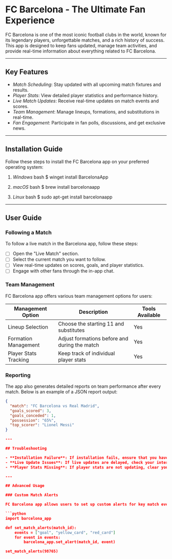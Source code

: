 # FC Barcelona - The Ultimate Fan Experience

FC Barcelona is one of the most iconic football clubs in the world, known for its legendary players, unforgettable matches, and a rich history of success. This app is designed to keep fans updated, manage team activities, and provide real-time information about everything related to FC Barcelona.

---

## Key Features

- *Match Scheduling*: Stay updated with all upcoming match fixtures and results.
- *Player Stats*: View detailed player statistics and performance history.
- *Live Match Updates*: Receive real-time updates on match events and scores.
- *Team Management*: Manage lineups, formations, and substitutions in real-time.
- *Fan Engagement*: Participate in fan polls, discussions, and get exclusive news.

---

## Installation Guide

Follow these steps to install the FC Barcelona app on your preferred operating system:

1. *Windows*
    bash
    $ winget install BarcelonaApp
    

2. *macOS*
    bash
    $ brew install barcelonaapp
    

3. *Linux*
    bash
    $ sudo apt-get install barcelonaapp
    

---

## User Guide

### Following a Match

To follow a live match in the Barcelona app, follow these steps:

- [ ] Open the "Live Match" section.
- [ ] Select the current match you want to follow.
- [ ] View real-time updates on scores, goals, and player statistics.
- [ ] Engage with other fans through the in-app chat.

### Team Management

FC Barcelona app offers various team management options for users:

| Management Option    | Description                           | Tools Available |
|----------------------|---------------------------------------|-----------------|
| Lineup Selection      | Choose the starting 11 and substitutes | Yes             |
| Formation Management  | Adjust formations before and during the match | Yes             |
| Player Stats Tracking | Keep track of individual player stats  | Yes             |

### Reporting

The app also generates detailed reports on team performance after every match. Below is an example of a JSON report output:

```json
{
  "match": "FC Barcelona vs Real Madrid",
  "goals_scored": 3,
  "goals_conceded": 1,
  "possession": "65%",
  "top_scorer": "Lionel Messi"
}

---

## Troubleshooting

- **Installation Failure**: If installation fails, ensure that you have sufficient permissions and try again.
- **Live Update Issues**: If live updates are delayed, check your internet connection or refresh the app.
- **Player Stats Missing**: If player stats are not updating, clear your cache and restart the app.

---

## Advanced Usage

### Custom Match Alerts

FC Barcelona app allows users to set up custom alerts for key match events. Here’s a sample script to configure match alerts:

```python
import barcelona_app

def set_match_alerts(match_id):
    events = ["goal", "yellow_card", "red_card"]
    for event in events:
        barcelona_app.set_alert(match_id, event)

set_match_alerts(98765)
